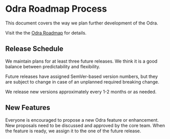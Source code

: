 # Odra Roadmap Process

This document covers the way we plan further development of the Odra.

Visit the the [Odra Roadmap](https://github.com/orgs/odradev/projects/3) for details.

## Release Schedule

We maintain plans for at least three future releases.
We think it is a good balance between predictability and flexibility.

Future releases have assigned SemVer-based version numbers, but they are
subject to change in case of an unplanned required breaking change.

We release new versions approximately every 1-2 months or as needed.

## New Features

Everyone is encouraged to propose a new Odra feature or enhancement.
New proposals need to be discussed and approved by the core team.
When the feature is ready, we assign it to the one of the future release.
